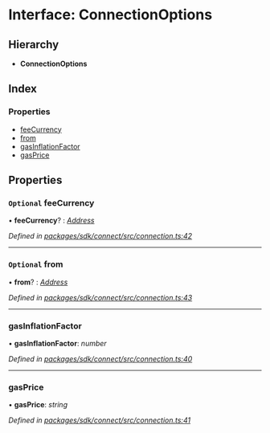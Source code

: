 # Interface: ConnectionOptions

## Hierarchy

* **ConnectionOptions**

## Index

### Properties

* [feeCurrency](_connection_.connectionoptions.md#optional-feecurrency)
* [from](_connection_.connectionoptions.md#optional-from)
* [gasInflationFactor](_connection_.connectionoptions.md#gasinflationfactor)
* [gasPrice](_connection_.connectionoptions.md#gasprice)

## Properties

### `Optional` feeCurrency

• **feeCurrency**? : *[Address](../modules/_types_.md#address)*

*Defined in [packages/sdk/connect/src/connection.ts:42](https://github.com/celo-org/celo-monorepo/blob/master/packages/sdk/connect/src/connection.ts#L42)*

___

### `Optional` from

• **from**? : *[Address](../modules/_types_.md#address)*

*Defined in [packages/sdk/connect/src/connection.ts:43](https://github.com/celo-org/celo-monorepo/blob/master/packages/sdk/connect/src/connection.ts#L43)*

___

###  gasInflationFactor

• **gasInflationFactor**: *number*

*Defined in [packages/sdk/connect/src/connection.ts:40](https://github.com/celo-org/celo-monorepo/blob/master/packages/sdk/connect/src/connection.ts#L40)*

___

###  gasPrice

• **gasPrice**: *string*

*Defined in [packages/sdk/connect/src/connection.ts:41](https://github.com/celo-org/celo-monorepo/blob/master/packages/sdk/connect/src/connection.ts#L41)*
